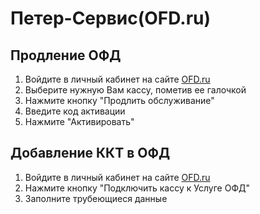 # Петер-Сервис(OFD.ru)

## Продление ОФД
1. Войдите в личный кабинет на сайте [OFD.ru](https://ofd.ru/)
2. Выберите нужную Вам кассу, пометив ее галочкой
3. Нажмите кнопку "Продлить обслуживание"
4. Введите код активации
5. Нажмите "Активировать"

## Добавление ККТ в ОФД
1. Войдите в личный кабинет на сайте [OFD.ru](https://ofd.ru/)
2. Нажмите кнопку "Подключить кассу к Услуге ОФД"
3. Заполните трубеющиеся данные